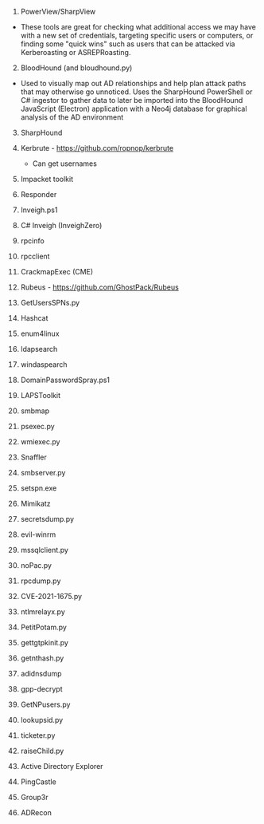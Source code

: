 1. PowerView/SharpView
- These tools are great for checking what additional access we may have with a new set of credentials, targeting specific users or computers, or finding some "quick wins" such as users that can be attacked via Kerberoasting or ASREPRoasting.
  
2. BloodHound (and bloudhound.py)
- 	Used to visually map out AD relationships and help plan attack paths that may otherwise go unnoticed. Uses the SharpHound PowerShell or C# ingestor to gather data to later be imported into the BloodHound JavaScript (Electron) application with a Neo4j database for graphical analysis of the AD environment

3. SharpHound

4. Kerbrute - https://github.com/ropnop/kerbrute
    - Can get usernames


5. Impacket toolkit

6. Responder

7. Inveigh.ps1

8. C# Inveigh (InveighZero)

9. rpcinfo

10. rpcclient

11. CrackmapExec (CME)

12. Rubeus - https://github.com/GhostPack/Rubeus

13. GetUsersSPNs.py

14. Hashcat

15. enum4linux

16. ldapsearch

17. windaspearch

18. DomainPasswordSpray.ps1

19. LAPSToolkit

20. smbmap

21. psexec.py

22. wmiexec.py

23. Snaffler

24. smbserver.py

25. setspn.exe

26. Mimikatz

27. secretsdump.py

28. evil-winrm

29. mssqlclient.py

30. noPac.py

31. rpcdump.py

32. CVE-2021-1675.py

33. ntlmrelayx.py

34. PetitPotam.py

35. gettgtpkinit.py

36. getnthash.py

37. adidnsdump

38. gpp-decrypt

39. GetNPusers.py

40. lookupsid.py

41. ticketer.py

42. raiseChild.py

43. Active Directory Explorer

44. PingCastle

45. Group3r

46. ADRecon
